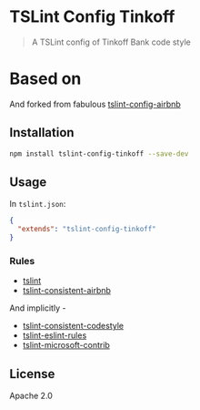 # TSLint Config Tinkoff

> A TSLint config of Tinkoff Bank code style

# Based on

And forked from fabulous [tslint-config-airbnb](https://github.com/progre/tslint-config-airbnb/)

## Installation

```sh
npm install tslint-config-tinkoff --save-dev
```

## Usage

In `tslint.json`:

```json
{
  "extends": "tslint-config-tinkoff"
}
```

### Rules

* [tslint](https://www.npmjs.com/package/tslint)
* [tslint-consistent-airbnb](https://www.npmjs.com/package/tslint-consistent-codestyle)

And implicitly -

* [tslint-consistent-codestyle](https://www.npmjs.com/package/tslint-consistent-codestyle)
* [tslint-eslint-rules](https://www.npmjs.com/package/tslint-eslint-rules)
* [tslint-microsoft-contrib](https://www.npmjs.com/package/tslint-microsoft-contrib)

## License

Apache 2.0
